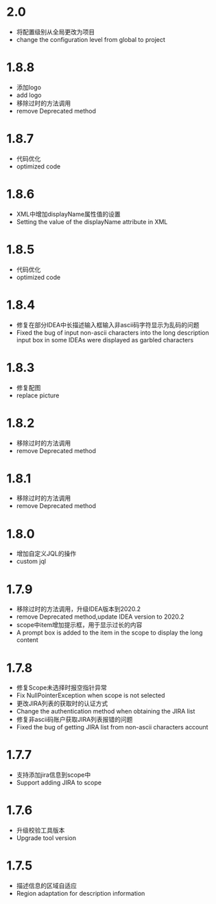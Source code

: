 # 2.0

- 将配置级别从全局更改为项目
- change the configuration level from global to project

# 1.8.8

- 添加logo
- add logo
- 移除过时的方法调用
- remove Deprecated method

# 1.8.7

- 代码优化
- optimized code

# 1.8.6

- XML中增加displayName属性值的设置
- Setting the value of the displayName attribute in XML

# 1.8.5

- 代码优化
- optimized code

# 1.8.4

- 修复在部分IDEA中长描述输入框输入非ascii码字符显示为乱码的问题
- Fixed the bug of input non-ascii characters into the long description input box in some IDEAs were displayed as garbled characters

# 1.8.3

- 修复配图
- replace picture

# 1.8.2

- 移除过时的方法调用
- remove Deprecated method

# 1.8.1

- 移除过时的方法调用
- remove Deprecated method

# 1.8.0

- 增加自定义JQL的操作
- custom jql

# 1.7.9

- 移除过时的方法调用，升级IDEA版本到2020.2
- remove Deprecated method,update IDEA version to 2020.2
- scope中item增加提示框，用于显示过长的内容
- A prompt box is added to the item in the scope to display the long content

# 1.7.8

- 修复Scope未选择时报空指针异常
- Fix NullPointerException when scope is not selected
- 更改JIRA列表的获取时的认证方式
- Change the authentication method when obtaining the JIRA list
- 修复非ascii码账户获取JIRA列表报错的问题
- Fixed the bug of getting JIRA list from non-ascii characters account

# 1.7.7

- 支持添加jira信息到scope中
- Support adding JIRA to scope

# 1.7.6

- 升级校验工具版本
- Upgrade tool version

# 1.7.5

- 描述信息的区域自适应
- Region adaptation for description information  
